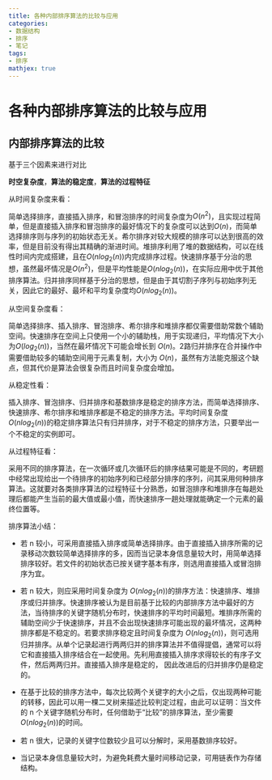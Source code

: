 ```yaml
---
title: 各种内部排序算法的比较与应用
categories:
- 数据结构
- 排序
- 笔记
tags:
- 排序
mathjex: true
---
```

<head>
    <script src="https://cdn.mathjax.org/mathjax/latest/MathJax.js?config=TeX-AMS-MML_HTMLorMML" type="text/javascript"></script>
    <script type="text/x-mathjax-config">
        MathJax.Hub.Config({
            tex2jax: {
            skipTags: ['script', 'noscript', 'style', 'textarea', 'pre'],
            inlineMath: [['$','$']]
            }
        });
    </script>
</head>

# 各种内部排序算法的比较与应用

## 内部排序算法的比较

基于三个因素来进行对比

**时空复杂度**，**算法的稳定度**，**算法的过程特征**



从时间复杂度来看：

简单选择排序，直接插入排序，和冒泡排序的时间复杂度为$O(n^2)$，且实现过程简单，但是直接插入排序和冒泡排序的最好情况下的复杂度可以达到$O(n)$，而简单选择排序则与序列的初始状态无关。希尔排序对较大规模的排序可以达到很高的效率，但是目前没有得出其精确的渐进时间。堆排序利用了堆的数据结构，可以在线性时间内完成搭建，且在$O(nlog_2(n))$内完成排序过程。快速排序基于分治的思想，虽然最坏情况是$O(n^2)$，但是平均性能是$O(nlog_2(n))$，在实际应用中优于其他排序算法。归并排序同样基于分治的思想，但是由于其切割子序列与初始序列无关，因此它的最好、最坏和平均复杂度均$O(nlog_2(n))$。



从空间复杂度看：

简单选择排序、插入排序、冒泡排序、希尔排序和堆排序都仅需要借助常数个辅助空间。快速排序在空间上只使用一个小的辅助栈，用于实现递归，平均情况下大小为$O(log_2(n))$，当然在最坏情况下可能会增长到 $O (n)$。2路归并排序在合并操作中需要借助较多的辅助空间用于元素复制，大小为 $O (n)$，虽然有方法能克服这个缺点，但其代价是算法会很复杂而且时间复杂度会增加。



从稳定性看：

插入排序、冒泡排序、归并排序和基数排序是稳定的排序方法，而简单选择排序、快速排序、希尔排序和堆排序都是不稳定的排序方法。平均时间复杂度$O(nlog_2(n))$的稳定排序算法只有归并排序，对于不稳定的排序方法，只要举出一个不稳定的实例即可。



从过程特征看：

采用不同的排序算法，在一次循环或几次循环后的排序结果可能是不同的，考研题中经常出现给出一个待排序的初始序列和已经部分排序的序列，问其采用何种排序算法。这就要对各类排序算法的过程特征十分熟悉，如冒泡排序和堆排序在每趟处理后都能产生当前的最大值或最小值，而快速排序一趟处理就能确定一个元素的最终位置等。



排序算法小结：

- 若 n 较小，可采用直接插入排序或简单选择排序。由于直接插入排序所需的记录移动次数较简单选择排序的多，因而当记录本身信息量较大时，用简单选择排序较好。若文件的初始状态已按关键字基本有序，则选用直接插入或冒泡排序为宜。

- 若 n 较大，则应采用时间复杂度为 $O(nlog_2(n))$的排序方法：快速排序、堆排序或归并排序。快速排序被认为是目前基于比较的内部排序方法中最好的方法，当待排序的关键字随机分布时，快速排序的平均时间最短。堆排序所需的辅助空间少于快速排序，并且不会出现快速排序可能出现的最坏情况，这两种排序都是不稳定的。若要求排序稳定且时间复杂度为 $O(nlog_2(n))$，则可选用归并排序。从单个记录起进行两两归并的排序算法并不值得提倡，通常可以将它和直接插入排序结合在一起使用。先利用直接插入排序求得较长的有序子文件，然后两两归并。直接插入排序是稳定的，
  因此改进后的归并排序仍是稳定的。
- 在基于比较的排序方法中，每次比较两个关键字的大小之后，仅出现两种可能的转移，因此可以用一棵二叉树来描述比较判定过程，由此可以证明：当文件的 n 个关键字随机分布时，任何借助于“比较”的排序算法，至少需要 $O(nlog_2(n))$的时间。
- 若 n 很大，记录的关键字位数较少且可以分解时，采用基数排序较好。
- 当记录本身信息量较大时，为避免耗费大量时间移动记录，可用链表作为存储结构。
